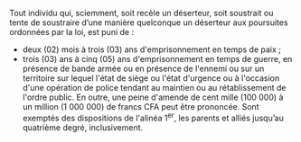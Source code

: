 Tout individu qui, sciemment, soit recèle un déserteur, soit soustrait ou tente de soustraire d’une manière quelconque un déserteur aux poursuites ordonnées par la loi, est puni de :
- deux (02) mois à trois (03) ans d'emprisonnement en temps de paix ;
- trois (03) ans à cinq (05) ans d'emprisonnement en temps de guerre, en présence de bande armée ou en présence de l'ennemi ou sur un territoire sur lequel l'état de siège ou l'état d'urgence ou à l'occasion d'une opération de police tendant au maintien ou au rétablissement de l'ordre public.
En outre, une peine d'amende de cent mille (100 000) à un million (1 000 000) de francs CFA peut être prononcée.
Sont exemptés des dispositions de l'alinéa 1<sup>er</sup>, les parents et alliés jusqu’au quatrième degré, inclusivement.